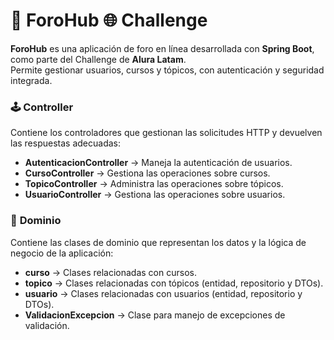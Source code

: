 # 📣 ForoHub 🌐 Challenge

**ForoHub** es una aplicación de foro en línea desarrollada con **Spring Boot**, como parte del Challenge de **Alura Latam**.  
Permite gestionar usuarios, cursos y tópicos, con autenticación y seguridad integrada.

### 🕹️ **Controller**  
Contiene los controladores que gestionan las solicitudes HTTP y devuelven las respuestas adecuadas:  
- **AutenticacionController** → Maneja la autenticación de usuarios.  
- **CursoController** → Gestiona las operaciones sobre cursos.  
- **TopicoController** → Administra las operaciones sobre tópicos.  
- **UsuarioController** → Gestiona las operaciones sobre usuarios.  

### 💼 **Dominio**  
Contiene las clases de dominio que representan los datos y la lógica de negocio de la aplicación:  
- **curso** → Clases relacionadas con cursos.  
- **topico** → Clases relacionadas con tópicos (entidad, repositorio y DTOs).  
- **usuario** → Clases relacionadas con usuarios (entidad, repositorio y DTOs).  
- **ValidacionExcepcion** → Clase para manejo de excepciones de validación.

